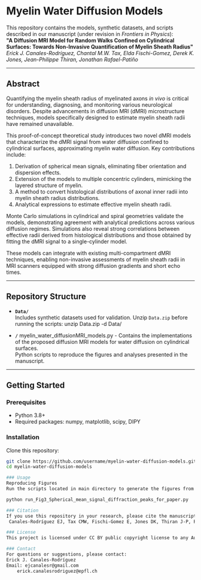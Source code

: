 # Myelin Water Diffusion Models

This repository contains the models, synthetic datasets, and scripts described in our manuscript (under revision in *Frontiers in Physics*):  
**"A Diffusion MRI Model for Random Walks Confined on Cylindrical Surfaces: Towards Non-Invasive Quantification of Myelin Sheath Radius"**  
*Erick J. Canales-Rodríguez, Chantal M.W. Tax, Elda Fischi-Gomez, Derek K. Jones, Jean-Philippe Thiran, Jonathan Rafael-Patiño*

---

## Abstract

Quantifying the myelin sheath radius of myelinated axons *in vivo* is critical for understanding, diagnosing, and monitoring various neurological disorders. Despite advancements in diffusion MRI (dMRI) microstructure techniques, models specifically designed to estimate myelin sheath radii have remained unavailable.  

This proof-of-concept theoretical study introduces two novel dMRI models that characterize the dMRI signal from water diffusion confined to cylindrical surfaces, approximating myelin water diffusion. Key contributions include:  

1. Derivation of spherical mean signals, eliminating fiber orientation and dispersion effects.  
2. Extension of the models to multiple concentric cylinders, mimicking the layered structure of myelin.  
3. A method to convert histological distributions of axonal inner radii into myelin sheath radius distributions.  
4. Analytical expressions to estimate effective myelin sheath radii.  

Monte Carlo simulations in cylindrical and spiral geometries validate the models, demonstrating agreement with analytical predictions across various diffusion regimes. Simulations also reveal strong correlations between effective radii derived from histological distributions and those obtained by fitting the dMRI signal to a single-cylinder model.  

These models can integrate with existing multi-compartment dMRI techniques, enabling non-invasive assessments of myelin sheath radii in MRI scanners equipped with strong diffusion gradients and short echo times.

---

## Repository Structure

- **`Data/`**  
  Includes synthetic datasets used for validation. Unzip `Data.zip` before running the scripts: unzip Data.zip -d Data/

- **`/`**
  myelin_water_diffusionMRI_models.py - Contains the implementations of the proposed diffusion MRI models for water diffusion on cylindrical surfaces.  
  Python scripts to reproduce the figures and analyses presented in the manuscript.  

---

## Getting Started

### Prerequisites
- Python 3.8+  
- Required packages: numpy, matplotlib, scipy, DIPY

### Installation
Clone this repository:  
   ```bash
   git clone https://github.com/username/myelin-water-diffusion-models.git
   cd myelin-water-diffusion-models

### Usage
Reproducing Figures
Run the scripts located in main directory to generate the figures from the manuscript. For example:

python run_Fig3_Spherical_mean_signal_diffraction_peaks_for_paper.py

### Citation
If you use this repository in your research, please cite the manuscript once published:
    Canales-Rodríguez EJ, Tax CMW, Fischi-Gomez E, Jones DK, Thiran J-P, Rafael-Patiño J. A diffusion MRI model for random walks confined on cylindrical surfaces: Towards non-invasive quantification of myelin sheath radius. Frontiers in Physics 2025 (to be updated). See this link https://arxiv.org/abs/2410.18842.

### License
This project is licensed under CC BY public copyright license to any Author Accepted Manuscript arising from this submission.

### Contact
For questions or suggestions, please contact:
Erick J. Canales-Rodríguez
Email: ejcanalesr@gmail.com
       erick.canalesrodriguez@epfl.ch
